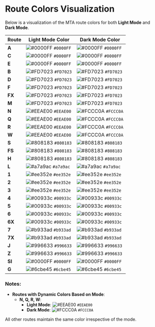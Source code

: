 # Route Colors Visualization

Below is a visualization of the MTA route colors for both **Light Mode** and **Dark Mode**.

| Route | Light Mode Color | Dark Mode Color |
|-------|------------------|-----------------|
| **A** | ![#0000FF](https://via.placeholder.com/15/0000FF/000000?text=+) `#0000FF` | ![#0000FF](https://via.placeholder.com/15/0000FF/000000?text=+) `#0000FF` |
| **C** | ![#0000FF](https://via.placeholder.com/15/0000FF/000000?text=+) `#0000FF` | ![#0000FF](https://via.placeholder.com/15/0000FF/000000?text=+) `#0000FF` |
| **E** | ![#0000FF](https://via.placeholder.com/15/0000FF/000000?text=+) `#0000FF` | ![#0000FF](https://via.placeholder.com/15/0000FF/000000?text=+) `#0000FF` |
| **B** | ![#FD7023](https://via.placeholder.com/15/FD7023/000000?text=+) `#FD7023` | ![#FD7023](https://via.placeholder.com/15/FD7023/000000?text=+) `#FD7023` |
| **D** | ![#FD7023](https://via.placeholder.com/15/FD7023/000000?text=+) `#FD7023` | ![#FD7023](https://via.placeholder.com/15/FD7023/000000?text=+) `#FD7023` |
| **F** | ![#FD7023](https://via.placeholder.com/15/FD7023/000000?text=+) `#FD7023` | ![#FD7023](https://via.placeholder.com/15/FD7023/000000?text=+) `#FD7023` |
| **FX** | ![#FD7023](https://via.placeholder.com/15/FD7023/000000?text=+) `#FD7023` | ![#FD7023](https://via.placeholder.com/15/FD7023/000000?text=+) `#FD7023` |
| **M** | ![#FD7023](https://via.placeholder.com/15/FD7023/000000?text=+) `#FD7023` | ![#FD7023](https://via.placeholder.com/15/FD7023/000000?text=+) `#FD7023` |
| **N** | ![#EEAE00](https://via.placeholder.com/15/EEAE00/000000?text=+) `#EEAE00` | ![#FCCC0A](https://via.placeholder.com/15/FCCC0A/000000?text=+) `#FCCC0A` |
| **Q** | ![#EEAE00](https://via.placeholder.com/15/EEAE00/000000?text=+) `#EEAE00` | ![#FCCC0A](https://via.placeholder.com/15/FCCC0A/000000?text=+) `#FCCC0A` |
| **R** | ![#EEAE00](https://via.placeholder.com/15/EEAE00/000000?text=+) `#EEAE00` | ![#FCCC0A](https://via.placeholder.com/15/FCCC0A/000000?text=+) `#FCCC0A` |
| **W** | ![#EEAE00](https://via.placeholder.com/15/EEAE00/000000?text=+) `#EEAE00` | ![#FCCC0A](https://via.placeholder.com/15/FCCC0A/000000?text=+) `#FCCC0A` |
| **S** | ![#808183](https://via.placeholder.com/15/808183/000000?text=+) `#808183` | ![#808183](https://via.placeholder.com/15/808183/000000?text=+) `#808183` |
| **FS** | ![#808183](https://via.placeholder.com/15/808183/000000?text=+) `#808183` | ![#808183](https://via.placeholder.com/15/808183/000000?text=+) `#808183` |
| **H** | ![#808183](https://via.placeholder.com/15/808183/000000?text=+) `#808183` | ![#808183](https://via.placeholder.com/15/808183/000000?text=+) `#808183` |
| **L** | ![#a7a9ac](https://via.placeholder.com/15/a7a9ac/000000?text=+) `#a7a9ac` | ![#a7a9ac](https://via.placeholder.com/15/a7a9ac/000000?text=+) `#a7a9ac` |
| **1** | ![#ee352e](https://via.placeholder.com/15/ee352e/000000?text=+) `#ee352e` | ![#ee352e](https://via.placeholder.com/15/ee352e/000000?text=+) `#ee352e` |
| **2** | ![#ee352e](https://via.placeholder.com/15/ee352e/000000?text=+) `#ee352e` | ![#ee352e](https://via.placeholder.com/15/ee352e/000000?text=+) `#ee352e` |
| **3** | ![#ee352e](https://via.placeholder.com/15/ee352e/000000?text=+) `#ee352e` | ![#ee352e](https://via.placeholder.com/15/ee352e/000000?text=+) `#ee352e` |
| **4** | ![#00933c](https://via.placeholder.com/15/00933c/000000?text=+) `#00933c` | ![#00933c](https://via.placeholder.com/15/00933c/000000?text=+) `#00933c` |
| **5** | ![#00933c](https://via.placeholder.com/15/00933c/000000?text=+) `#00933c` | ![#00933c](https://via.placeholder.com/15/00933c/000000?text=+) `#00933c` |
| **6** | ![#00933c](https://via.placeholder.com/15/00933c/000000?text=+) `#00933c` | ![#00933c](https://via.placeholder.com/15/00933c/000000?text=+) `#00933c` |
| **6X** | ![#00933c](https://via.placeholder.com/15/00933c/000000?text=+) `#00933c` | ![#00933c](https://via.placeholder.com/15/00933c/000000?text=+) `#00933c` |
| **7** | ![#b933ad](https://via.placeholder.com/15/b933ad/000000?text=+) `#b933ad` | ![#b933ad](https://via.placeholder.com/15/b933ad/000000?text=+) `#b933ad` |
| **7X** | ![#b933ad](https://via.placeholder.com/15/b933ad/000000?text=+) `#b933ad` | ![#b933ad](https://via.placeholder.com/15/b933ad/000000?text=+) `#b933ad` |
| **J** | ![#996633](https://via.placeholder.com/15/996633/000000?text=+) `#996633` | ![#996633](https://via.placeholder.com/15/996633/000000?text=+) `#996633` |
| **Z** | ![#996633](https://via.placeholder.com/15/996633/000000?text=+) `#996633` | ![#996633](https://via.placeholder.com/15/996633/000000?text=+) `#996633` |
| **SI** | ![#0000FF](https://via.placeholder.com/15/0000FF/000000?text=+) `#0000FF` | ![#0000FF](https://via.placeholder.com/15/0000FF/000000?text=+) `#0000FF` |
| **G** | ![#6cbe45](https://via.placeholder.com/15/6cbe45/000000?text=+) `#6cbe45` | ![#6cbe45](https://via.placeholder.com/15/6cbe45/000000?text=+) `#6cbe45` |

### Notes:
- **Routes with Dynamic Colors Based on Mode**:
  - **N, Q, R, W**:
    - **Light Mode**: ![#EEAE00](https://via.placeholder.com/15/EEAE00/000000?text=+) `#EEAE00`
    - **Dark Mode**: ![#FCCC0A](https://via.placeholder.com/15/FCCC0A/000000?text=+) `#FCCC0A`

All other routes maintain the same color irrespective of the mode.

